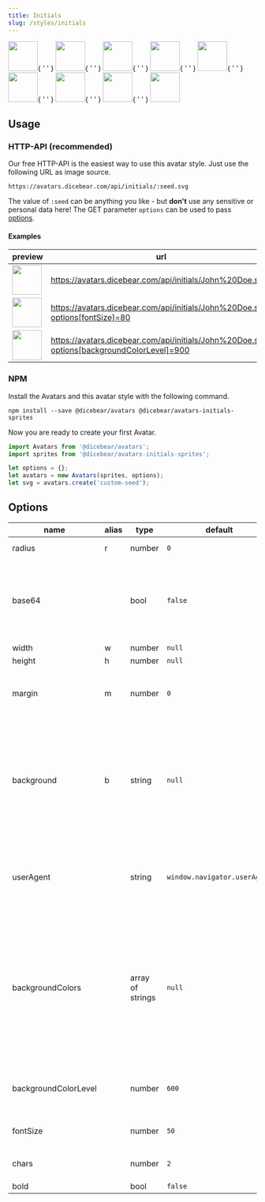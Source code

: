 ```yaml
---
title: Initials
slug: /styles/initials
---
```


<p>
    <img src="https://avatars.dicebear.com/api/initials/John%20Doe.svg" width="60" />{ ' ' }
    <img src="https://avatars.dicebear.com/api/initials/Irene%20West.svg" width="60" />{ ' ' }
    <img src="https://avatars.dicebear.com/api/initials/Joshua%20Nelson.svg" width="60" />{ ' ' }
    <img src="https://avatars.dicebear.com/api/initials/Terrence%20Gomez.svg" width="60" />{ ' ' }
    <img src="https://avatars.dicebear.com/api/initials/Charlie%20Sanders.svg" width="60" />{ ' ' }
    <img src="https://avatars.dicebear.com/api/initials/Eli%20Chambers.svg" width="60" />{ ' ' }
    <img src="https://avatars.dicebear.com/api/initials/Carla%20Chavez.svg" width="60" />{ ' ' }
    <img src="https://avatars.dicebear.com/api/initials/Clarence%20Lawson.svg" width="60" />{ ' ' }
    <img src="https://avatars.dicebear.com/api/initials/Vivan%20Wade.svg" width="60" />
</p>

## Usage

### HTTP-API (recommended)

Our free HTTP-API is the easiest way to use this avatar style. Just use the following URL as image source.

    https://avatars.dicebear.com/api/initials/:seed.svg

The value of `:seed` can be anything you like - but **don't** use any sensitive or personal data here! The GET parameter
`options` can be used to pass [options](#options).

#### Examples

| preview                                                                                                             | url                                                                                        |
| ------------------------------------------------------------------------------------------------------------------- | ------------------------------------------------------------------------------------------ |
| <img src="https://avatars.dicebear.com/api/initials/John%20Doe.svg" width="60" />                                   | https://avatars.dicebear.com/api/initials/John%20Doe.svg                                   |
| <img src="https://avatars.dicebear.com/api/initials/John%20Doe.svg?options[fontSize]=80" width="60" />              | https://avatars.dicebear.com/api/initials/John%20Doe.svg?options[fontSize]=80              |
| <img src="https://avatars.dicebear.com/api/initials/John%20Doe.svg?options[backgroundColorLevel]=900" width="60" /> | https://avatars.dicebear.com/api/initials/John%20Doe.svg?options[backgroundColorLevel]=900 |

### NPM

Install the Avatars and this avatar style with the following command.

    npm install --save @dicebear/avatars @dicebear/avatars-initials-sprites

Now you are ready to create your first Avatar.

```js
import Avatars from '@dicebear/avatars';
import sprites from '@dicebear/avatars-initials-sprites';

let options = {};
let avatars = new Avatars(sprites, options);
let svg = avatars.create('custom-seed');
```

## Options

| name                 | alias | type             | default                      | description                                                                                                                                                                                                  |
| -------------------- | ----- | ---------------- | ---------------------------- | ------------------------------------------------------------------------------------------------------------------------------------------------------------------------------------------------------------ |
| radius               | r     | number           | `0`                          | Avatar border radius                                                                                                                                                                                         |
| base64               |       | bool             | `false`                      | Return avatar as base64 data uri instead of XML <br /> **Not supported by the HTTP API**                                                                                                                     |
| width                | w     | number           | `null`                       | Fixed width                                                                                                                                                                                                  |
| height               | h     | number           | `null`                       | Fixed height                                                                                                                                                                                                 |
| margin               | m     | number           | `0`                          | Avatar margin in percent<br /> **HTTP-API limitation** Max value `25`                                                                                                                                        |
| background           | b     | string           | `null`                       | Any valid color identifier<br /> **HTTP-API limitation** Only hex _(3-digit, 6-digit and 8-digit)_ values are allowed. Use url encoded hash: `%23`.                                                          |
| userAgent            |       | string           | `window.navigator.userAgent` | User-Agent for legacy browser fallback<br /> **Automatically detected by the HTTP API**                                                                                                                      |
| backgroundColors     |       | array of strings | `null`                       | Possible values: `amber`, `blue`, `blueGrey`, `brown`, `cyan`, `deepOrange`, `deepPurple`, `green`, `grey`, `indigo`, `lightBlue`, `lightGreen`, `lime`, `orange`, `pink`, `purple`, `red`, `teal`, `yellow` |
| backgroundColorLevel |       | number           | `600`                        | Possible values: `50`, `100`, `200`, `300`, `400`, `500`, `600`, `700`, `800`, `900`                                                                                                                         |
| fontSize             |       | number           | `50`                         | Number between 1 and 100                                                                                                                                                                                     |
| chars                |       | number           | `2`                          | Number between 0 and 2                                                                                                                                                                                       |
| bold                 |       | bool             | `false`                      |

